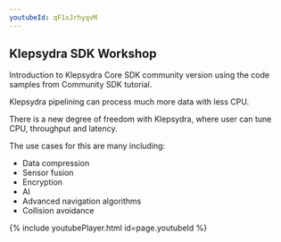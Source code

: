 ```yaml
---
youtubeId: qF1xJrhyqvM
---
```


## Klepsydra SDK Workshop

Introduction to Klepsydra Core SDK community version using the code samples from Community SDK tutorial.

Klepsydra pipelining can process much more data with less CPU. ​

There is a new degree of freedom with Klepsydra, where user can tune CPU, throughput and latency.​

The use cases for this are many including:​

* Data compression​
* Sensor fusion​
* Encryption​
* AI​
* Advanced navigation algorithms​
* Collision avoidance

{% include youtubePlayer.html id=page.youtubeId %}
